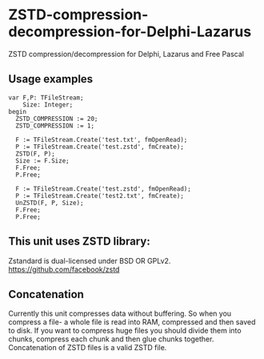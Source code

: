 # ZSTD-compression-decompression-for-Delphi-Lazarus
ZSTD compression/decompression for Delphi, Lazarus and Free Pascal

## Usage examples 
```
var F,P: TFileStream;
    Size: Integer;
begin
  ZSTD_COMPRESSION := 20;
  ZSTD_COMPRESSION := 1;

  F := TFileStream.Create('test.txt', fmOpenRead);
  P := TFileStream.Create('test.zstd', fmCreate);
  ZSTD(F, P);
  Size := F.Size;
  F.Free;
  P.Free;

  F := TFileStream.Create('test.zstd', fmOpenRead);
  P := TFileStream.Create('test2.txt', fmCreate);
  UnZSTD(F, P, Size);
  F.Free;
  P.Free;
```

## This unit uses ZSTD library:
Zstandard is dual-licensed under BSD OR GPLv2.
https://github.com/facebook/zstd

## Concatenation

Currently this unit compresses data without buffering. So when you compress a file- a whole file is read into RAM, compressed and then saved to disk.
If you want to compress huge files you should divide them into chunks, compress each chunk and then glue chunks together. Concatenation of ZSTD files is a valid ZSTD file.
